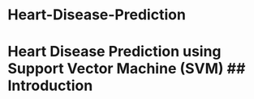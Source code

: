 # Heart-Disease-Prediction
# Heart Disease Prediction using Support Vector Machine (SVM)  ## Introduction
